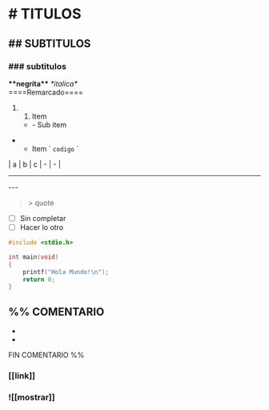 # \# TITULOS
## ## SUBTITULOS
### \#\#\# subtitulos
**\*\*negrita\*\***
*\*italica\**	
==\=\=Remarcado\=\===

 1. 1. Item
	- \- Sub item
-  - Item
\` `codigo` \`

\| a | b | c
\| - | - | 


---
\-\-\-
>\> quote

- [ ] Sin completar
- [ ] Hacer lo otro

```c
#include <stdio.h>

int main(void)
{
	printf("Hola Mundo!\n");
	return 0;
}
```

%% 
COMENTARIO
-
-
-
FIN COMENTARIO
%%

### \[\[link\]\]
### !\[\[mostrar\]\]
